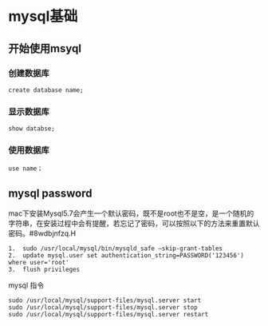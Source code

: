 # mysql基础

## 开始使用msyql

### 创建数据库

```msql
create database name;
```

### 显示数据库

```mysql
show databse;
```

### 使用数据库

```mysql
use name；
```

## mysql password

mac下安装Mysql5.7会产生一个默认密码，既不是root也不是空，是一个随机的字符串，在安装过程中会有提醒，若忘记了密码，可以按照以下的方法来重置默认密码。#8wdbjnfzq.H

```
1.  sudo /usr/local/mysql/bin/mysqld_safe —skip-grant-tables
2.  update mysql.user set authentication_string=PASSWORD('123456') where user='root'
3.  flush privileges
```

mysql 指令
```
sudo /usr/local/mysql/support-files/mysql.server start
sudo /usr/local/mysql/support-files/mysql.server stop
sudo /usr/local/mysql/support-files/mysql.server restart
```